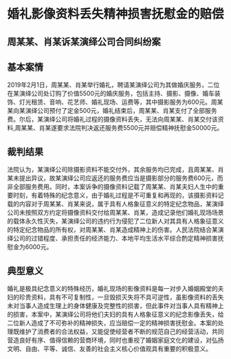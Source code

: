 # 婚礼影像资料丢失精神损害抚慰金的赔偿
<!-- INFO END -->

## 周某某、肖某诉某演绎公司合同纠纷案
## 基本案情

2019年2月1日，周某某、肖某举行婚礼，聘请某演绎公司为其做婚庆服务，二位在某演绎公司处订购了价值5500元的婚庆服务，包括主持、摄影、摄像、婚车装饰、灯光租赁、音响、花艺师、婚礼现场、运费等，其中摄影服务为600元。周某某向某演绎公司预付了定金500元，婚礼结束后，周某某、肖某支付了全部服务费。尔后，某演绎公司将婚礼过程的摄像资料丢失，无法向周某某、肖某交付该资料,周某某、肖某遂要求法院判决返还服务费5500元并赔偿精神抚慰金50000元。

## 裁判结果

法院认为，某演绎公司除摄影资料不能交付外，其余服务均已完成，且周某某、肖某未提出异议，故某演绎公司应返还的服务费应当是摄影部分的服务费600元，而非全部服务费用。同时，本案诉争的摄像资料记载了周某某、肖某夫妇人生中的重要时刻，有着特殊的纪念意义，由于婚礼过程是不可重复和再现的，该摄影资料记载的内容对于周某某、肖某来说，属于具有人格象征意义的特定纪念物品，某演绎公司未按照双方约定将摄像资料交付给周某某、肖某，造成记录他们婚礼现场场景的载体永久性灭失，某演绎公司的违约行为侵犯了二位新人对其具有人格象征意义的特定纪念物品的所有权，对周某某、肖某造成精神上的伤害。人民法院结合某演绎公司的过错程度、承担责任的经济能力、本地平均生活水平综合酌定精神损害抚慰金为6000元。

## 典型意义

婚礼是极具纪念意义的特殊经历，婚礼现场的影像资料是每一对步入婚姻殿堂的夫妇的珍贵资料，具有不可复制性，一旦毁损灭失将不具可逆性，虽影像资料的丢失未对当事人造成生理上的身体健康及完整性的损害，但此事件对当事人具有精神上的损害，本案中，某演绎公司将他们夫妇的具有人格象征意义的纪念影像丢失，给二位新人造成了不可弥补的精神损失，应当赔偿一定的精神损害抚慰金。本案的处理既维护了消费者的合法权益，又能促使经营者不断的规范自己的经营活动，共同营造良好有序、值得信赖的营商环境，同时也重视了婚姻家庭文化的建设，对弘扬文明、自由、平等、诚信、友善的社会主义核心价值观具有重要的积极意义。

